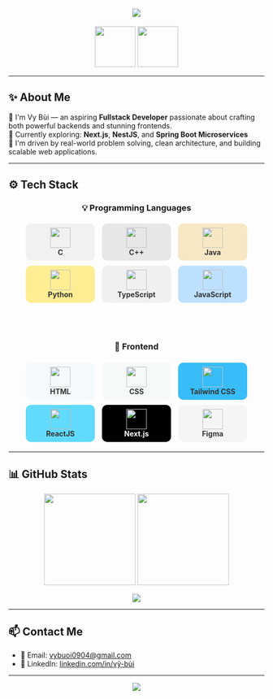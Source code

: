 <!-- Hiệu ứng typing -->
<h1 align="center">
  <img src="https://readme-typing-svg.herokuapp.com?font=Fira+Code&duration=2500&pause=1000&center=true&vCenter=true&width=435&lines=Hi%2C+I'm+Vy+Bui+%F0%9F%91%8B;A+Passionate+Fullstack+Developer" />
</h1>

<!-- Thêm animation vui nhộn -->
<p align="center">
  <img src="https://media.giphy.com/media/13HgwGsXF0aiGY/giphy.gif" height="80"/>
  <img src="https://media.giphy.com/media/hvRJCLFzcasrR4ia7z/giphy.gif" height="80"/>
</p>

---

## ✨ About Me

🔭 I'm Vy Bùi — an aspiring **Fullstack Developer** passionate about crafting both powerful backends and stunning frontends.  
🌱 Currently exploring: **Next.js**, **NestJS**, and **Spring Boot Microservices**  
🎯 I'm driven by real-world problem solving, clean architecture, and building scalable web applications.

---

## ⚙️ Tech Stack

<div align="center">

### 💡 Programming Languages  
<div style="display: inline-block; padding: 8px; margin: 5px; background-color: #f1f1f1; border-radius: 10px; text-align: center; transition: 0.3s; width: 120px; color: #333;">
  <img src="https://skillicons.dev/icons?i=c" width="40" />  
  <div style="font-weight: bold; color: #333;">C</div>
</div>

<div style="display: inline-block; padding: 8px; margin: 5px; background-color: #e7e7e7; border-radius: 10px; text-align: center; transition: 0.3s; width: 120px; color: #333;">
  <img src="https://skillicons.dev/icons?i=cpp" width="40" />  
  <div style="font-weight: bold; color: #333;">C++</div>
</div>

<div style="display: inline-block; padding: 8px; margin: 5px; background-color: #f8e7c4; border-radius: 10px; text-align: center; transition: 0.3s; width: 120px; color: #333;">
  <img src="https://skillicons.dev/icons?i=java" width="40" />  
  <div style="font-weight: bold; color: #333;">Java</div>
</div>

<div style="display: inline-block; padding: 8px; margin: 5px; background-color: #ffed94; border-radius: 10px; text-align: center; transition: 0.3s; width: 120px; color: #333;">
  <img src="https://skillicons.dev/icons?i=py" width="40" />  
  <div style="font-weight: bold; color: #333;">Python</div>
</div>

<div style="display: inline-block; padding: 8px; margin: 5px; background-color: #f0f0f0; border-radius: 10px; text-align: center; transition: 0.3s; width: 120px; color: #333;">
  <img src="https://skillicons.dev/icons?i=ts" width="40" />  
  <div style="font-weight: bold; color: #333;">TypeScript</div>
</div>

<div style="display: inline-block; padding: 8px; margin: 5px; background-color: #bde0fe; border-radius: 10px; text-align: center; transition: 0.3s; width: 120px; color: #333;">
  <img src="https://skillicons.dev/icons?i=js" width="40" />  
  <div style="font-weight: bold; color: #333;">JavaScript</div>
</div>

<br/><br/>

### 🧩 Frontend  
<div style="display: inline-block; padding: 8px; margin: 5px; background-color: #f6f9fc; border-radius: 10px; text-align: center; transition: 0.3s; width: 120px; color: #333;">
  <img src="https://skillicons.dev/icons?i=html" width="40" />  
  <div style="font-weight: bold; color: #333;">HTML</div>
</div>

<div style="display: inline-block; padding: 8px; margin: 5px; background-color: #f7f9f9; border-radius: 10px; text-align: center; transition: 0.3s; width: 120px; color: #333;">
  <img src="https://skillicons.dev/icons?i=css" width="40" />  
  <div style="font-weight: bold; color: #333;">CSS</div>
</div>

<div style="display: inline-block; padding: 8px; margin: 5px; background-color: #38bdf8; border-radius: 10px; text-align: center; transition: 0.3s; width: 120px; color: #333;">
  <img src="https://skillicons.dev/icons?i=tailwind" width="40" />  
  <div style="font-weight: bold; color: #333;">Tailwind CSS</div>
</div>

<div style="display: inline-block; padding: 8px; margin: 5px; background-color: #61dafb; border-radius: 10px; text-align: center; transition: 0.3s; width: 120px; color: #333;">
  <img src="https://skillicons.dev/icons?i=react" width="40" />  
  <div style="font-weight: bold; color: #333;">ReactJS</div>
</div>

<div style="display: inline-block; padding: 8px; margin: 5px; background-color: #000000; border-radius: 10px; text-align: center; transition: 0.3s; width: 120px; color: #fff;">
  <img src="https://skillicons.dev/icons?i=nextjs" width="40" />  
  <div style="font-weight: bold; color: #fff;">Next.js</div>
</div>

<div style="display: inline-block; padding: 8px; margin: 5px; background-color: #f5f5f5; border-radius: 10px; text-align: center; transition: 0.3s; width: 120px; color: #333;">
  <img src="https://skillicons.dev/icons?i=figma" width="40" />  
  <div style="font-weight: bold; color: #333;">Figma</div>
</div>

<!-- Hover effect: Color change on hover -->
<style>
  div:hover {
    background-color: #4f83cc;
    color: white;
    transition: 0.3s;
  }
</style>

</div>

---

## 📊 GitHub Stats

<p align="center">
  <img height="180em" src="https://github-readme-stats.vercel.app/api?username=VyBui13&show_icons=true&theme=radical" />
  <img height="180em" src="https://github-readme-stats.vercel.app/api/top-langs/?username=VyBui13&layout=compact&theme=radical" />
</p>

<p align="center">
  <img src="https://github-readme-streak-stats.herokuapp.com?user=VyBui13&theme=radical&hide_border=true" />
</p>

---

## 📫 Contact Me

- 📧 Email: [vybuoi0904@gmail.com](mailto:vybuoi0904@gmail.com)  
- 🔗 LinkedIn: [linkedin.com/in/vỹ-bùi](https://www.linkedin.com/in/v%E1%BB%B9-b%C3%B9i-undefined-719950273/)

---

<p align="center">
  <img src="https://capsule-render.vercel.app/api?type=waving&color=0:7F7FD5,50:86A8E7,100:91EAE4&height=120&section=footer"/>
</p>
